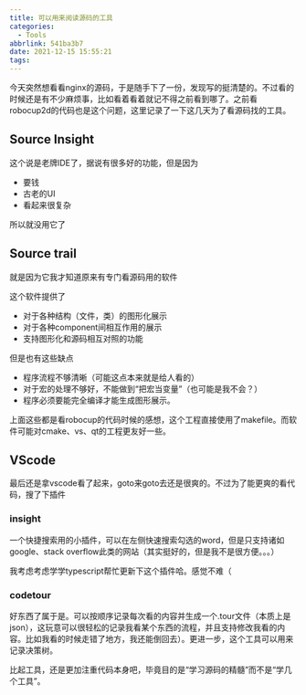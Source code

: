 ```yaml
---
title: 可以用来阅读源码的工具
categories:
  - Tools
abbrlink: 541ba3b7
date: 2021-12-15 15:55:21
tags:
---
```


今天突然想看看nginx的源码，于是随手下了一份，发现写的挺清楚的。不过看的时候还是有不少麻烦事，比如看着看着就记不得之前看到哪了。之前看robocup2d的代码也是这个问题，这里记录了一下这几天为了看源码找的工具。

## Source Insight

这个说是老牌IDE了，据说有很多好的功能，但是因为

- 要钱
- 古老的UI
- 看起来很复杂

所以就没用它了

## Source trail

就是因为它我才知道原来有专门看源码用的软件

这个软件提供了

- 对于各种结构（文件，类）的图形化展示
- 对于各种component间相互作用的展示
- 支持图形化和源码相互对照的功能

但是也有这些缺点

- 程序流程不够清晰（可能这点本来就是给人看的）
- 对于宏的处理不够好，不能做到“把宏当变量”（也可能是我不会？）
- 程序必须要能完全编译才能生成图形展示。

上面这些都是看robocup的代码时候的感想，这个工程直接使用了makefile。而软件可能对cmake、vs、qt的工程更友好一些。

## VScode

最后还是拿vscode看了起来，goto来goto去还是很爽的。不过为了能更爽的看代码，搜了下插件

### insight

一个快捷搜索用的小插件，可以在左侧快速搜索勾选的word，但是只支持诸如google、stack overflow此类的网站（其实挺好的，但是我不是很方便。。。）

我考虑考虑学学typescript帮忙更新下这个插件哈。感觉不难（

### codetour

好东西了属于是。可以按顺序记录每次看的内容并生成一个.tour文件（本质上是json），这玩意可以很轻松的记录我看某个东西的流程，并且支持修改我看的内容。比如我看的时候走错了地方，我还能倒回去）。更进一步，这个工具可以用来记录决策树。



比起工具，还是更加注重代码本身吧，毕竟目的是“学习源码的精髓”而不是“学几个工具”。